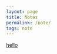 ```yaml
---
layout: page
title: Notes
permalink: /note/
tags: note
---
```


<a href="/note/first"> hello </a>